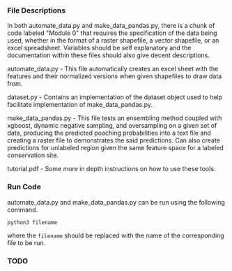 
### File Descriptions

In both automate_data.py and make_data_pandas.py, there is a chunk of code labeled "Module 0" that requires the specification of the data being used, whether in the format of a raster shapefile, a vector shapefile, or an excel spreadsheet. Variables should be self explanatory and the documentation within these files should also give decent descriptions.

automate_data.py - This file automatically creates an excel sheet with the features and their normalized versions when given shapefiles to draw data from.

dataset.py - Contains an implementation of the dataset object used to help facilitate implementation of make_data_pandas.py.

make_data_pandas.py - This file tests an ensembling method coupled with xgboost, dynamic negative sampling, and oversampling on a given set of data, producing the predicted poaching probabilities into a text file and creating a raster file to demonstrates the said predictions. Can also create predictions for unlabeled region given the same feature space for a labeled conservation site.

tutorial.pdf - Some more in depth instructions on how to use these tools.

### Run Code
automate_data.py and make_data_pandas.py can be run using the following command.
```
python3 filename 
```
where the `filename` should be replaced with the name of the corresponding file to be run.

### TODO

